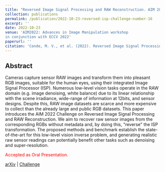 ```yaml
---
title: "Reversed Image Signal Processing and RAW Reconstruction. AIM 2022 Challenge Report"
collection: publications
permalink: /publication/2022-10-23-reversed-isp-challenge-number-16
excerpt: ''
date: 2022-10-23
venue: 'AIM2022: Advances in Image Manipulation workshop
in conjunction with ECCV 2022'
paperurl: ''
citation: 'Conde, M. V., et al. (2022). Reversed Image Signal Processing and RAW Reconstruction. AIM 2022 Challenge Report. arXiv preprint arXiv:2210.11153.'
---
```


## Abstract
Cameras capture sensor RAW images and transform them into pleasant RGB images, suitable for the human eyes, using their integrated Image Signal Processor (ISP). Numerous low-level vision tasks operate in the RAW domain (e.g. image denoising, white balance) due to its linear relationship with the scene irradiance, wide-range of information at 12bits, and sensor designs. Despite this, RAW image datasets are scarce and more expensive to collect than the already large and public RGB datasets. This paper introduces the AIM 2022 Challenge on Reversed Image Signal Processing and RAW Reconstruction. We aim to recover raw sensor images from the corresponding RGBs without metadata and, by doing this, "reverse" the ISP transformation. The proposed methods and benchmark establish the state-of-the-art for this low-level vision inverse problem, and generating realistic raw sensor readings can potentially benefit other tasks such as denoising and super-resolution.

<span style="color:red">Accepted as Oral Presentation.</span>

<!-- [Paper][ntire-paper] | -->
[arXiv][aim-pre-print] |
[Challenge][challenge]


[aim-pre-print]: https://arxiv.org/pdf/2210.11153.pdf
[challenge]: https://codalab.lisn.upsaclay.fr/competitions/5080

